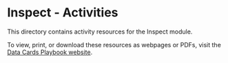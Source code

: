 # Inspect - Activities

This directory contains activity resources for the Inspect module.

To view, print, or download these resources as webpages or PDFs, visit the
[Data Cards Playbook website](https://pair-code.github.io/datacardsplaybook/activities).
